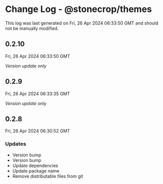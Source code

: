 # Change Log - @stonecrop/themes

This log was last generated on Fri, 26 Apr 2024 06:33:50 GMT and should not be manually modified.

## 0.2.10
Fri, 26 Apr 2024 06:33:50 GMT

_Version update only_

## 0.2.9
Fri, 26 Apr 2024 06:33:35 GMT

_Version update only_

## 0.2.8
Fri, 26 Apr 2024 06:30:52 GMT

### Updates

- Version bump
- Version bump
- Update dependencies
- Update package name
- Remove distributable files from git

